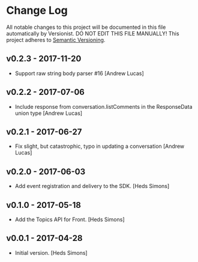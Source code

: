 # Change Log

All notable changes to this project will be documented in this file
automatically by Versionist. DO NOT EDIT THIS FILE MANUALLY!
This project adheres to [Semantic Versioning](http://semver.org/).

## v0.2.3 - 2017-11-20

* Support raw string body parser #16 [Andrew Lucas]

## v0.2.2 - 2017-07-06

* Include response from conversation.listComments in the ResponseData union type [Andrew Lucas]

## v0.2.1 - 2017-06-27

* Fix slight, but catastrophic, typo in updating a conversation [Andrew Lucas]

## v0.2.0 - 2017-06-03

* Add event registration and delivery to the SDK. [Heds Simons]

## v0.1.0 - 2017-05-18

* Add the Topics API for Front. [Heds Simons]

## v0.0.1 - 2017-04-28

* Initial version. [Heds Simons]
